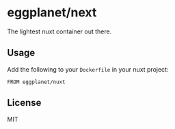 # eggplanet/next

The lightest nuxt container out there.

## Usage

Add the following to your `Dockerfile` in your nuxt project:

```
FROM eggplanet/nuxt
```

## License

MIT

